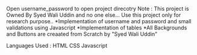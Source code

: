 Open username_password to open project direcotry Note : This project is Owned By Syed Wali Uddin and no one else... Use this project only for research purpose..
*Implementation of username and password and small validations using Javascript
*Implementation of tables
*All Backgrounds and Buttons are creaated from Scratch by "Syed Wali Uddin"

Languages Used : 
HTML
CSS
Javascript
